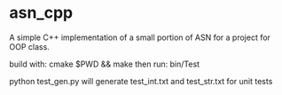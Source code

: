 # asn_cpp
A simple C++ implementation of a small portion of ASN for a project for OOP class.

build with: cmake $PWD && make
then run: bin/Test

python test_gen.py will generate test_int.txt and test_str.txt for unit tests
